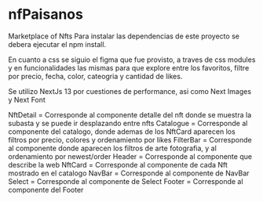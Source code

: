 # nfPaisanos
Marketplace of Nfts
Para instalar las dependencias de este proyecto se debera ejecutar el npm install.


En cuanto a css se siguio el figma que fue provisto, a traves de css modules y en funcionalidades las mismas para que explore entre los favoritos, filtre por precio, fecha, color, cateogria y cantidad de likes.

Se utilizo NextJs 13 por cuestiones de performance, asi como Next Images y Next Font


NftDetail = Corresponde al componente detalle del nft donde se muestra la subasta y se puede ir desplazando entre nfts
Catalogue = Corresponde al componente del catalogo, donde ademas de los NftCard aparecen los filtros por precio, colores y ordenamiento por likes
FilterBar = Corresponde al componente donde aparecen los filtros de arte fotografia, y al ordenamiento por newest/order
Header = Corresponde al componente que describe la web
NftCard = Corresponde al componente de cada Nft mostrado en el catalogo
NavBar = Corresponde al componente de NavBar
Select = Corresponde al componente de Select
Footer = Corresponde al componente del Footer
